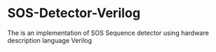 # SOS-Detector-Verilog
The is an implementation of SOS Sequence detector using hardware description language Verilog 
